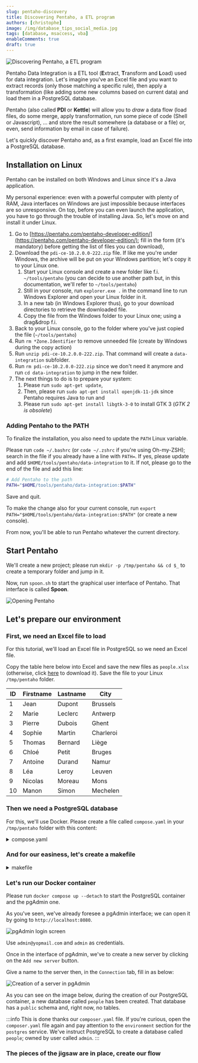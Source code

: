 ```yaml
---
slug: pentaho-discovery
title: Discovering Pentaho, a ETL program
authors: [christophe]
image: /img/database_tips_social_media.jpg
tags: [database, msaccess, vba]
enableComments: true
draft: true
---
```

![Discovering Pentaho, a ETL program](/img/database_tips_banner.jpg)

<!-- cspell:ignore pentaho,xtract,ransform -->

Pentaho Data Integration is a ETL tool (**E**xtract, **T**ransform and **L**oad) used for data integration. Let's imagine you've an Excel file and you want to extract records (only those matching a specific rule), then apply a transformation (like adding some new columns based on current data) and load them in a PostgreSQL database.

Pentaho (also called **PDI** or **Kettle**) will allow you to *draw* a data flow (load files, do some merge, apply transformation, run some piece of code (Shell or Javascript), ... and store the result somewhere (a database or a file) or, even, send information by email in case of failure).

Let's quickly discover Pentaho and, as a first example, load an Excel file into a PostgreSQL database.

<!-- truncate -->

## Installation on Linux

Pentaho can be installed on both Windows and Linux since it's a Java application.

My personal experience: even with a powerful computer with plenty of RAM, Java interfaces on Windows are just impossible because interfaces are so unresponsive. On top, before you can even launch the application, you have to go through the trouble of installing Java. So, let's move on and install it under Linux.

1. Go to [https://pentaho.com/pentaho-developer-edition/](https://pentaho.com/pentaho-developer-edition/); fill in the form (it's mandatory) before getting the list of files you can download),
2. Download the `pdi-ce-10.2.0.0-222.zip` file. If like me you're under Windows, the archive will be put on your Windows partition; let's copy it to your Linux one.
   1. Start your Linux console and create a new folder like f.i. `~/tools/pentaho` (you can decide to use another path but, in this documentation, we'll refer to `~/tools/pentaho`)
   2. Still in your console, run `explorer.exe .` in the command line to run Windows Explorer and open your Linux folder in it.
   3. In a new tab (in Windows Explorer thus), go to your download directories to retrieve the downloaded file.
   4. Copy the file from the Windows folder to your Linux one; using a drag&drop f.i. 
3. Back to your Linux console, go to the folder where you've just copied the file (`~/tools/pentaho`)
4. Run `rm *Zone.Identifier` to remove unneeded file (create by Windows during the copy action)
5. Run `unzip pdi-ce-10.2.0.0-222.zip`. That command will create a `data-integration` subfolder.
6. Run `rm pdi-ce-10.2.0.0-222.zip` since we don't need it anymore and run `cd data-integration` to jump in the new folder. 
7. The next things to do is to prepare your system:
   1. Please run `sudo apt-get update`,
   2. Then, please run `sudo apt-get install openjdk-11-jdk` since Pentaho requires Java to run and
   3. Please run `sudo apt-get install libgtk-3-0` to install GTK 3 (*GTK 2 is obsolete*)

### Adding Pentaho to the PATH

To finalize the installation, you also need to update the `PATH` Linux variable.

Please run `code ~/.bashrc` (or `code ~/.zshrc` if you're using Oh-my-ZSH); search in the file if you already have a line with `PATH=`. If yes, please update and add `$HOME/tools/pentaho/data-integration` to it. If not, please go to the end of the file and add this line:

```bash
# Add Pentaho to the path
PATH="$HOME/tools/pentaho/data-integration:$PATH" 
```

Save and quit.

To make the change also for your current console, run `export PATH="$HOME/tools/pentaho/data-integration:$PATH"`  (or create a new console).

From now, you'll be able to run Pentaho whatever the current directory.

## Start Pentaho

We'll create a new project; please run `mkdir -p /tmp/pentaho && cd $_` to create a temporary folder and jump in it.

Now, run `spoon.sh` to start the graphical user interface of Pentaho. That interface is called **Spoon**.

![Opening Pentaho](./images/empty_project.png)

## Let's prepare our environment

### First, we need an Excel file to load

For this tutorial, we'll load an Excel file in PostgreSQL so we need an Excel file.

Copy the table here below into Excel and save the new files as `people.xlsx` (otherwise, click [here](./files/people.xlsx) to download it). Save the file to your Linux `/tmp/pentaho` folder.

<!-- cspell:disable -->
| ID | Firstname | Lastname | City |
|----|-----------|----------|------|
| 1 | Jean | Dupont | Brussels |
| 2 | Marie | Leclerc | Antwerp |
| 3 | Pierre | Dubois | Ghent |
| 4 | Sophie | Martin | Charleroi |
| 5 | Thomas | Bernard | Liège |
| 6 | Chloé | Petit | Bruges |
| 7 | Antoine | Durand | Namur |
| 8 | Léa | Leroy | Leuven |
| 9 | Nicolas | Moreau | Mons |
| 10 | Manon | Simon | Mechelen |
<!-- cspell:enable -->

### Then we need a PostgreSQL database 

For this, we'll use Docker. Please create a file called `compose.yaml` in your `/tmp/pentaho` folder with this content:

<details>

<summary>compose.yaml</summary>

```yaml
# cspell:ignore pgadmin,dpage,pentaho
name: pentaho

services:
  postgres:
    image: postgres:9-alpine
    hostname: postgresql
    environment:
      - DATABASE_HOST=postgresql
      - POSTGRES_DB=people
      - POSTGRES_HOST_AUTH_METHOD=trust
      - POSTGRES_PASSWORD=admin
      - POSTGRES_USER=admin
    ports:
      - "5432:5432"      
    expose:
      - "5432"
    networks:
      - pentaho

  pgadmin:
    image: dpage/pgadmin4:6.12
    hostname: pgadmin
    ports:
      - "8080:80"
    depends_on:
      - postgres
    environment:
      - PGADMIN_DEFAULT_EMAIL=admin@yopmail.com
      - PGADMIN_DEFAULT_PASSWORD=admin
    networks:
      - pentaho

networks:
  pentaho: 
    external: false
```

</details>

### And for our easiness, let's create a makefile

<details>

<summary>makefile</summary>

```makefile
.PHONY: up
up:
	docker compose up
```

</details>

### Let's run our Docker container

Please run `docker compose up --detach` to start the PostgreSQL container and the pgAdmin one.

As you've seen, we've already foresee a pgAdmin interface; we can open it by going to `http://localhost:8080`.

![pgAdmin login screen](./images/pgadmin_login.png)

Use `admin@yopmail.com` and `admin` as credentials.

Once in the interface of pgAdmin, we've to create a new server by clicking on the `Add new server` button.

Give a name to the server then, in the `Connection` tab, fill in as below:

![Creation of a server in pgAdmin](./images/pgadmin_new_server.png)

As you can see on the image below, during the creation of our PostgreSQL container, a new database called `people` has been created. That database has a `public` schema and, right now, no tables.

:::info
This is done thanks our `composer.yaml` file. If you're curious, open the `composer.yaml` file again and pay attention to the `environment` section for the `postgres` service. We've instruct PostgreSQL to create a database called `people`; owned by user called `admin`.
:::

### The pieces of the jigsaw are in place, create our flow
